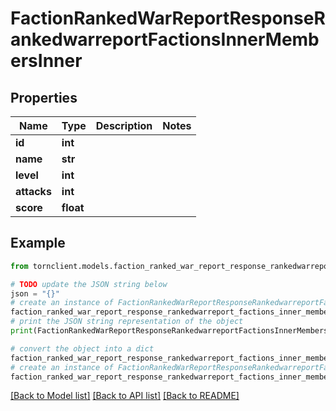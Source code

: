 # FactionRankedWarReportResponseRankedwarreportFactionsInnerMembersInner


## Properties

Name | Type | Description | Notes
------------ | ------------- | ------------- | -------------
**id** | **int** |  | 
**name** | **str** |  | 
**level** | **int** |  | 
**attacks** | **int** |  | 
**score** | **float** |  | 

## Example

```python
from tornclient.models.faction_ranked_war_report_response_rankedwarreport_factions_inner_members_inner import FactionRankedWarReportResponseRankedwarreportFactionsInnerMembersInner

# TODO update the JSON string below
json = "{}"
# create an instance of FactionRankedWarReportResponseRankedwarreportFactionsInnerMembersInner from a JSON string
faction_ranked_war_report_response_rankedwarreport_factions_inner_members_inner_instance = FactionRankedWarReportResponseRankedwarreportFactionsInnerMembersInner.from_json(json)
# print the JSON string representation of the object
print(FactionRankedWarReportResponseRankedwarreportFactionsInnerMembersInner.to_json())

# convert the object into a dict
faction_ranked_war_report_response_rankedwarreport_factions_inner_members_inner_dict = faction_ranked_war_report_response_rankedwarreport_factions_inner_members_inner_instance.to_dict()
# create an instance of FactionRankedWarReportResponseRankedwarreportFactionsInnerMembersInner from a dict
faction_ranked_war_report_response_rankedwarreport_factions_inner_members_inner_from_dict = FactionRankedWarReportResponseRankedwarreportFactionsInnerMembersInner.from_dict(faction_ranked_war_report_response_rankedwarreport_factions_inner_members_inner_dict)
```
[[Back to Model list]](../README.md#documentation-for-models) [[Back to API list]](../README.md#documentation-for-api-endpoints) [[Back to README]](../README.md)


